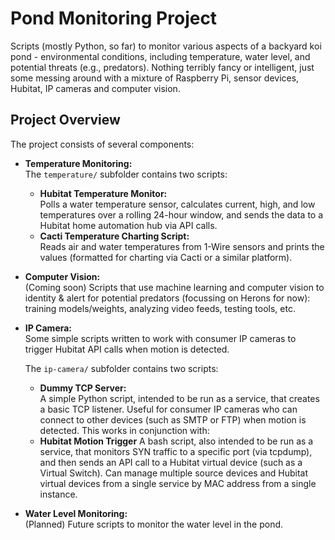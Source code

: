# Pond Monitoring Project

Scripts (mostly Python, so far) to monitor various aspects of a backyard koi pond - environmental conditions, including temperature, water level, and potential threats (e.g., predators). Nothing terribly fancy or intelligent, just some messing around with a mixture of Raspberry Pi, sensor devices, Hubitat, IP cameras and computer vision.

## Project Overview

The project consists of several components:

- **Temperature Monitoring:**  
  The `temperature/` subfolder contains two scripts:
  - **Hubitat Temperature Monitor:**  
    Polls a water temperature sensor, calculates current, high, and low temperatures over a rolling 24-hour window, and sends the data to a Hubitat home automation hub via API calls.
  - **Cacti Temperature Charting Script:**  
    Reads air and water temperatures from 1-Wire sensors and prints the values (formatted for charting via Cacti or a similar platform).

- **Computer Vision:**  
  (Coming soon) Scripts that use machine learning and computer vision to identity & alert for potential predators (focussing on Herons for now): training models/weights, analyzing video feeds, testing tools, etc.  

- **IP Camera:**  
  Some simple scripts written to work with consumer IP cameras to trigger Hubitat API calls when motion is detected.

  The `ip-camera/` subfolder contains two scripts:
  - **Dummy TCP Server:**  
    A simple Python script, intended to be run as a service, that creates a basic TCP listener. Useful for consumer IP cameras who can connect to other devices (such as SMTP or FTP) when motion is detected. This works in conjunction with:
  - **Hubitat Motion Trigger**
    A bash script, also intended to be run as a service, that monitors SYN traffic to a specific port (via tcpdump), and then sends an API call to a Hubitat virtual device (such as a Virtual Switch). Can manage multiple source devices and Hubitat virtual devices from a single service by MAC address from a single instance.

- **Water Level Monitoring:**  
  (Planned) Future scripts to monitor the water level in the pond.



